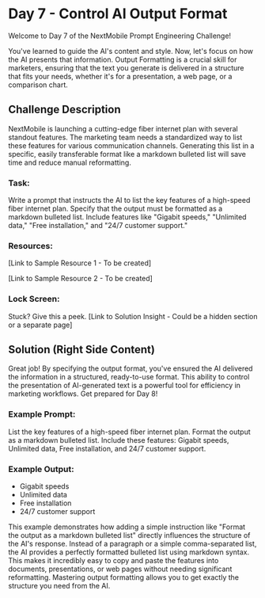 # Day 7 - Control AI Output Format

Welcome to Day 7 of the NextMobile Prompt Engineering Challenge!

You've learned to guide the AI's content and style. Now, let's focus on how the AI presents that information. Output Formatting is a crucial skill for marketers, ensuring that the text you generate is delivered in a structure that fits your needs, whether it's for a presentation, a web page, or a comparison chart.

## Challenge Description
NextMobile is launching a cutting-edge fiber internet plan with several standout features. The marketing team needs a standardized way to list these features for various communication channels. Generating this list in a specific, easily transferable format like a markdown bulleted list will save time and reduce manual reformatting.

### Task:

Write a prompt that instructs the AI to list the key features of a high-speed fiber internet plan. Specify that the output must be formatted as a markdown bulleted list. Include features like "Gigabit speeds," "Unlimited data," "Free installation," and "24/7 customer support."

### Resources:

[Link to Sample Resource 1 - To be created]

[Link to Sample Resource 2 - To be created]

### Lock Screen:

Stuck? Give this a peek. [Link to Solution Insight - Could be a hidden section or a separate page]

## Solution (Right Side Content)
Great job! By specifying the output format, you've ensured the AI delivered the information in a structured, ready-to-use format. This ability to control the presentation of AI-generated text is a powerful tool for efficiency in marketing workflows. Get prepared for Day 8!

### Example Prompt:

List the key features of a high-speed fiber internet plan. Format the output as a markdown bulleted list. Include these features: Gigabit speeds, Unlimited data, Free installation, and 24/7 customer support.

### Example Output:

- Gigabit speeds
- Unlimited data
- Free installation
- 24/7 customer support

This example demonstrates how adding a simple instruction like "Format the output as a markdown bulleted list" directly influences the structure of the AI's response. Instead of a paragraph or a simple comma-separated list, the AI provides a perfectly formatted bulleted list using markdown syntax. This makes it incredibly easy to copy and paste the features into documents, presentations, or web pages without needing significant reformatting. Mastering output formatting allows you to get exactly the structure you need from the AI. 